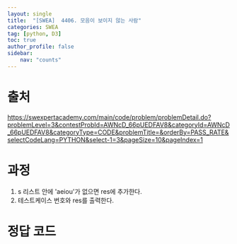 ```yaml
---
layout: single
title:  "[SWEA]  4406. 모음이 보이지 않는 사람"
categories: SWEA
tag: [python, D3]
toc: true
author_profile: false
sidebar:
    nav: "counts"
---
```


# 출처
<https://swexpertacademy.com/main/code/problem/problemDetail.do?problemLevel=3&contestProbId=AWNcD_66pUEDFAV8&categoryId=AWNcD_66pUEDFAV8&categoryType=CODE&problemTitle=&orderBy=PASS_RATE&selectCodeLang=PYTHON&select-1=3&pageSize=10&pageIndex=1>

  
  
# 과정
1. s 리스트 안에 'aeiou'가 없으면 res에 추가한다.
2. 테스트케이스 번호와 res를 출력한다. 


# 정답 코드
<script src="https://gist.github.com/kghees/fdf80552789cdfe0d3ecd6eb3d0b1611.js"></script>
  
    
